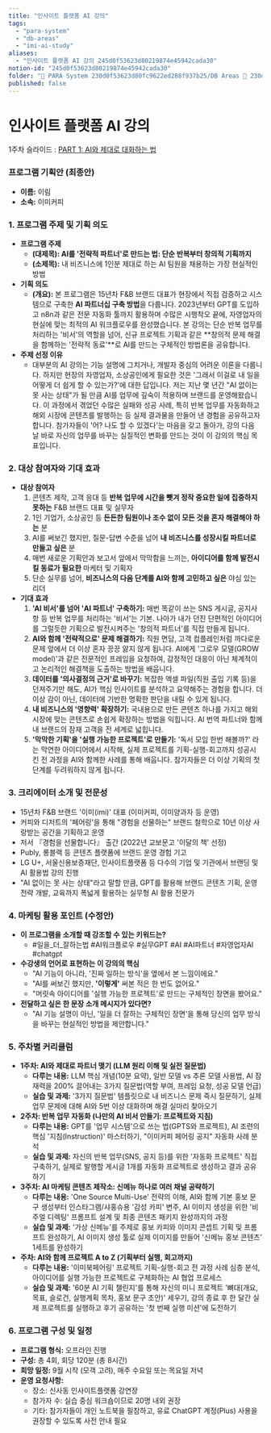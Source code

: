 ```yaml
---
title: "인사이트 플랫폼 AI 강의"
tags:
  - "para-system"
  - "db-areas"
  - "imi-ai-study"
aliases:
  - "인사이트 플랫폼 AI 강의 245d0f53623d80219874e45942cada30"
notion-id: "245d0f53623d80219874e45942cada30"
folder: "🚀 PARA System 230d0f53623d80fc9622ed288f937b25/DB Areas 🔲 230d0f53623d812fa0e9f500c4679623/IMI AI STUDY 1d9d0f53623d8041bf76c077ebfc7363"
published: false
---
```


# 인사이트 플랫폼 AI 강의

[](%EC%9D%B8%EC%82%AC%EC%9D%B4%ED%8A%B8%20%ED%94%8C%EB%9E%AB%ED%8F%BC%20AI%20%EA%B0%95%EC%9D%98/%EC%A0%9C%EB%AA%A9%20%EC%97%86%EC%9D%8C%20263d0f53623d806cb38df695ebcaabc1.md)

1주차 슬라이드 : [PART 1: AI와 제대로 대화하는 법](https://flo.host/ndlLKJ-/)

### 프로그램 기획안 (최종안)

* **이름:** 이림
* **소속:** 이미커피

### 1. 프로그램 주제 및 기획 의도

* **프로그램 주제**
  * **(대제목): AI를 '전략적 파트너'로 만드는 법: 단순 반복부터 창의적 기획까지**
  * **(소제목):** 내 비즈니스에 1인분 제대로 하는 AI 팀원을 채용하는 가장 현실적인 방법
* **기획 의도**
  * **(개요):** 본 프로그램은 15년차 F\&B 브랜드 대표가 현장에서 직접 검증하고 시스템으로 구축한 **AI 파트너십 구축 방법**을 다룹니다. 2023년부터 GPT를 도입하고 n8n과 같은 전문 자동화 툴까지 활용하며 수많은 시행착오 끝에, 자영업자의 현실에 맞는 최적의 AI 워크플로우를 완성했습니다. 본 강의는 단순 반복 업무를 처리하는 '비서'의 역할을 넘어, 신규 프로젝트 기획과 같은 \*\*창의적 문제 해결을 함께하는 '전략적 동료'\*\*로 AI를 만드는 구체적인 방법론을 공유합니다.
* **주제 선정 이유**
  * 대부분의 AI 강의는 기능 설명에 그치거나, 개발자 중심의 어려운 이론을 다룹니다. 하지만 현장의 자영업자, 소상공인에게 필요한 것은 '그래서 이걸로 내 일을 어떻게 더 쉽게 할 수 있는가?'에 대한 답입니다. 저는 지난 몇 년간 "AI 없이는 못 사는 상태"가 될 만큼 AI를 업무에 깊숙이 적용하며 브랜드를 운영해왔습니다. 이 과정에서 겪었던 수많은 실패와 성공 사례, 특히 반복 업무를 자동화하고 해외 시장에 콘텐츠를 발행하는 등 실제 결과물을 만들어 낸 경험을 공유하고자 합니다. 참가자들이 '어? 나도 할 수 있겠다'는 마음을 갖고 돌아가, 강의 다음 날 바로 자신의 업무를 바꾸는 실질적인 변화를 만드는 것이 이 강의의 핵심 목표입니다.

### 2. 대상 참여자와 기대 효과

* **대상 참여자**
  1. 콘텐츠 제작, 고객 응대 등 **반복 업무에 시간을 뺏겨 정작 중요한 일에 집중하지 못하는** F\&B 브랜드 대표 및 실무자
  2. 1인 기업가, 소상공인 등 **든든한 팀원이나 조수 없이 모든 것을 혼자 해결해야 하는** 분
  3. AI를 써보긴 했지만, 질문-답변 수준을 넘어 **내 비즈니스를 성장시킬 파트너로 만들고 싶은** 분
  4. 매번 새로운 기획안과 보고서 앞에서 막막함을 느끼는, **아이디어를 함께 발전시킬 동료가 필요한** 마케터 및 기획자
  5. 단순 실무를 넘어, **비즈니스의 다음 단계를 AI와 함께 고민하고 싶은** 야심 있는 리더
* **기대 효과**
  1. **'AI 비서'를 넘어 'AI 파트너' 구축하기:** 매번 똑같이 쓰는 SNS 게시글, 공지사항 등 반복 업무를 처리하는 '비서'는 기본. 나아가 내가 던진 단편적인 아이디어를 그럴듯한 기획으로 발전시켜주는 '창의적 파트너'를 직접 만들게 됩니다.
  2. **AI와 함께 '전략적으로' 문제 해결하기:** 직원 면담, 고객 컴플레인처럼 까다로운 문제 앞에서 더 이상 혼자 끙끙 앓지 않게 됩니다. AI에게 '그로우 모델(GROW model)'과 같은 전문적인 프레임을 요청하여, 감정적인 대응이 아닌 체계적이고 논리적인 해결책을 도출하는 방법을 배웁니다.
  3. **데이터를 '의사결정의 근거'로 바꾸기:** 복잡한 엑셀 파일(직원 출입 기록 등)을 던져주기만 해도, AI가 핵심 인사이트를 분석하고 요약해주는 경험을 합니다. 더 이상 감이 아닌, 데이터에 기반한 명확한 판단을 내릴 수 있게 됩니다.
  4. **내 비즈니스의 '영향력' 확장하기:** 국내용으로 만든 콘텐츠 하나를 가지고 해외 시장에 맞는 콘텐츠로 손쉽게 확장하는 방법을 익힙니다. AI 번역 파트너와 함께 내 브랜드의 잠재 고객을 전 세계로 넓힙니다.
  5. **'막막한 기획'을 '실행 가능한 프로젝트'로 만들기:** '독서 모임 한번 해볼까?' 라는 막연한 아이디어에서 시작해, 실제 프로젝트를 기획-실행-회고까지 성공시킨 전 과정을 AI와 함께한 사례를 통해 배웁니다. 참가자들은 더 이상 기획의 첫 단계를 두려워하지 않게 됩니다.

### 3. 크리에이터 소개 및 전문성

* 15년차 F\&B 브랜드 '이미(imi)' 대표 (이미커피, 이미양과자 등 운영)
* 커피와 디저트의 '페어링'을 통해 "경험을 선물하는" 브랜드 철학으로 10년 이상 사랑받는 공간을 기획하고 운영
* 저서 『경험을 선물합니다』 출간 (2022년 교보문고 '이달의 책' 선정)
* Publy, 롱블랙 등 콘텐츠 플랫폼에 브랜드 운영 경험 기고
* LG U+, 서울신용보증재단, 인사이트플랫폼 등 다수의 기업 및 기관에서 브랜딩 및 AI 활용법 강의 진행
* "AI 없이는 못 사는 상태"라고 말할 만큼, GPT를 활용해 브랜드 콘텐츠 기획, 운영 전략 개발, 교육까지 폭넓게 활용하는 실무형 AI 활용 전문가

### 4. 마케팅 활용 포인트 (수정안)

* **이 프로그램을 소개할 때 강조할 수 있는 키워드는?**
  * \#일을\_더\_잘하는법 #AI워크플로우 #실무GPT #AI #AI파트너 #자영업자AI #chatgpt
* **수강생의 언어로 표현하는 이 강의의 핵심**
  * "AI 기능이 아니라, '진짜 일하는 방식'을 옆에서 본 느낌이에요."
  * "AI를 써보긴 했지만, **'이렇게'** 써본 적은 한 번도 없어요."
  * "머릿속 아이디어를 '실행 가능한 프로젝트'로 만드는 구체적인 장면을 봤어요."
* **전달하고 싶은 한 문장 소개 메시지가 있다면?**
  * "AI 기능 설명이 아닌, '일을 더 잘하는 구체적인 장면'을 통해 당신의 업무 방식을 바꾸는 현실적인 방법을 제안합니다."

### 5. 주차별 커리큘럼

* **1주차: AI와 제대로 파트너 맺기 (LLM 원리 이해 및 실전 질문법)**
  * **다루는 내용:** LLM 핵심 개념(10분 요약), 일반 모델 vs 추론 모델 사용법, AI 잠재력을 200% 끌어내는 3가지 질문법(역할 부여, 프레임 요청, 성공 모델 언급)
  * **실습 및 과제:** '3가지 질문법' 템플릿으로 내 비즈니스 문제 즉시 질문하기, 실제 업무 문제에 대해 AI와 5번 이상 대화하며 해결 실마리 찾아오기
* **2주차: 반복 업무 자동화 (나만의 AI 비서 만들기: 프로젝트와 지침)**
  * **다루는 내용:** GPT를 '업무 시스템'으로 쓰는 법(GPTS와 프로젝트), AI 조련의 핵심 '지침(Instruction)' 마스터하기, "이미커피 페어링 공지" 자동화 사례 분석
  * **실습 및 과제:** 자신의 반복 업무(SNS, 공지 등)를 위한 '자동화 프로젝트' 직접 구축하기, 실제로 발행할 게시글 1개를 자동화 프로젝트로 생성하고 결과 공유하기
* **3주차: AI 마케팅 콘텐츠 제작소: 신메뉴 하나로 여러 채널 공략하기**
  * **다루는 내용:** 'One Source Multi-Use' 전략의 이해, AI와 함께 기본 홍보 문구 생성부터 인스타그램/샤홍슈용 '감성 카피' 변주, AI 이미지 생성을 위한 '비주얼 디렉팅' 프롬프트 설계 및 최종 콘텐츠 패키지 완성까지의 과정
  * **실습 및 과제:** '가상 신메뉴'를 주제로 홍보 카피와 이미지 콘셉트 기획 및 프롬프트 완성하기, AI 이미지 생성 툴로 실제 이미지를 만들어 '신메뉴 홍보 콘텐츠' 1세트를 완성하기
* **주차: AI와 함께 프로젝트 A to Z (기획부터 실행, 회고까지)**
  * **다루는 내용:** '이미북페어링' 프로젝트 기획-실행-회고 전 과정 사례 심층 분석, 아이디어를 실행 가능한 프로젝트로 구체화하는 AI 협업 프로세스
  * **실습 및 과제:** '60분 AI 기획 챌린지'를 통해 자신의 미니 프로젝트 '뼈대(개요, 목표, 슬로건, 실행계획 목차, 홍보 문구 초안)' 세우기, 강의 종료 후 한 달간 실제 프로젝트를 실행하고 후기 공유하는 '첫 번째 실행 미션'에 도전하기

### 6. 프로그램 구성 및 일정

* **프로그램 형식:** 오프라인 진행
* **구성:** 총 4회, 회당 120분 (총 8시간)
* **희망 일정:** 9월 시작 (모객 고려), 매주 수요일 또는 목요일 저녁
* **운영 요청사항:**
  * 장소: 신사동 인사이트플랫폼 강연장
  * 참가자 수: 실습 중심 워크숍이므로 20명 내외 권장
  * 기타: 참가자들이 개인 노트북을 필참하고, 유료 ChatGPT 계정(Plus) 사용을 권장할 수 있도록 사전 안내 필요
